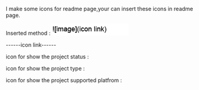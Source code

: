I make some icons for readme page,your can insert these icons in readme page.

Inserted method : 
![image](https://raw.githubusercontent.com/MingHui1997/Github-project-icon/main/img1.png)

------icon link------

icon for show the project status : 

icon for show the project type : 

icon for show the project supported platfrom : 
